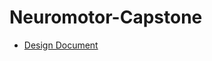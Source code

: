 # Neuromotor-Capstone
- [Design Document](https://docs.google.com/document/d/1aQfm62uMXjq-s0_Dw40wgFqthk4ke4RFigUz_qUagG4)
